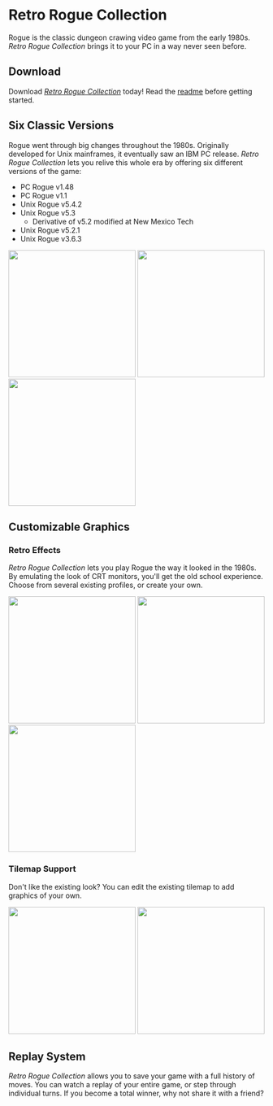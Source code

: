 Retro Rogue Collection
======================
Rogue is the classic dungeon crawing video game from the early 1980s.  _Retro Rogue Collection_ brings it to your PC in a way never seen before.

Download
--------

Download [_Retro Rogue Collection_](https://github.com/mikeyk730/Rogue-Collection/releases) today!  Read the [readme](https://github.com/mikeyk730/Rogue-Collection/blob/master/docs/readme.md) before getting started.

Six Classic Versions
---------------------
Rogue went through big changes throughout the 1980s.  Originally developed for Unix mainframes, it eventually saw an IBM PC release.  _Retro Rogue Collection_ lets you relive this whole era by offering six different versions of the game:

+ PC Rogue v1.48
+ PC Rogue v1.1
+ Unix Rogue v5.4.2
+ Unix Rogue v5.3
  + Derivative of v5.2 modified at New Mexico Tech
+ Unix Rogue v5.2.1
+ Unix Rogue v3.6.3

<img src="https://github.com/mikeyk730/Game-Rogue/raw/master/docs/screenshots/title.png" height=250>
<img src="https://github.com/mikeyk730/Game-Rogue/raw/master/docs/screenshots/unix.png" height=250>
<img src="https://github.com/mikeyk730/Game-Rogue/raw/master/docs/screenshots/pc.png" height=250>

Customizable Graphics
---------------------
### Retro Effects

_Retro Rogue Collection_ lets you play Rogue the way it looked in the 1980s.  By emulating the look of CRT monitors, you'll get the old school experience.  Choose from several existing profiles, or create your own.

<img src="https://github.com/mikeyk730/Game-Rogue/raw/master/docs/screenshots/scanlines.png" height=250>
<img src="https://github.com/mikeyk730/Game-Rogue/raw/master/docs/screenshots/amber.png" height=250>
<img src="https://github.com/mikeyk730/Game-Rogue/raw/master/docs/screenshots/pixelated.png" height=250>

### Tilemap Support

Don't like the existing look?  You can edit the existing tilemap to add graphics of your own.

<img src="https://github.com/mikeyk730/Game-Rogue/raw/master/docs/screenshots/tiled.png" height=250>
<img src="https://github.com/mikeyk730/Game-Rogue/raw/master/docs/screenshots/boxy.png" height=250>

Replay System
-------------
_Retro Rogue Collection_ allows you to save your game with a full history of moves.  You can watch a replay of your entire game, or step through individual turns.  If you become a total winner, why not share it with a friend?
